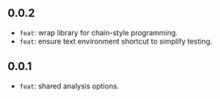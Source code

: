## 0.0.2

- `feat`: wrap library for chain-style programming.
- `feat`: ensure text environment shortcut to simplify testing.

## 0.0.1

- `feat`: shared analysis options.
